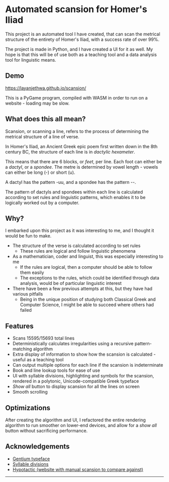 
# Automated scansion for Homer's Iliad

This project is an automated tool I have created, that can scan the metrical structure of the entirety of Homer's Iliad, with a success rate of over 99%.

The project is made in Python, and I have created a UI for it as well. My hope is that this will be of use both as a teaching tool and a data analysis tool for linguistic means.
## Demo

https://layanjethwa.github.io/scansion/

This is a PyGame program, compiled with WASM in order to run on a website - loading may be slow.


## What does this all mean?

Scansion, or scanning a line, refers to the process of determining the metrical structure of a line of verse.

In Homer's Iliad, an Ancient Greek epic poem first written down in the 8th century BC, the structure of each line is in *dactylic hexameter*.

This means that there are 6 blocks, or *feet*, per line. Each foot can either be a *dactyl*, or a *spondee*. The metre is determined by vowel length - vowels can either be long (-) or short (u).

A dactyl has the pattern -uu, and a spondee has the pattern --.

The pattern of dactyls and spondees within each line is calculated according to set rules and linguistic patterns, which enables it to be logically worked out by a computer.
## Why?

I embarked upon this project as it was interesting to me, and I thought it would be fun to make.

- The structure of the verse is calculated according to set rules
    - These rules are logical and follow linguistic phenomena
- As a mathematician, coder and linguist, this was especially interesting to me
    - If the rules are logical, then a computer should be able to follow them easily
    - The exceptions to the rules, which could be identified through data analysis, would be of particular linguistic interest
- There have been a few previous attempts at this, but they have had various pitfalls
    - Being in the unique position of studying both Classical Greek and Computer Science, I might be able to succeed where others had failed
## Features

- Scans 15595/15693 total lines
- Deterministically calculates irregularities using a recursive pattern-matching algorithm
- Extra display of information to show how the scansion is calculated - useful as a teaching tool
- Can output multiple options for each line if the scansion is indeterminate
- Book and line lookup tools for ease of use
- UI with syllable divisions, highlighting and symbols for the scansion, rendered in a polytonic, Unicode-compatible Greek typeface
- *Show all* button to display scansion for all the lines on screen
- Smooth scrolling

## Optimizations

After creating the algorithm and UI, I refactored the entire rendering algorithm to run smoother on lower-end devices, and allow for a *show all* button without sacrificing performance.


## Acknowledgements

 - [Gentium typeface](https://software.sil.org/gentium/)
 - [Syllable divisions](https://www.jstor.org/stable/695184?read-now=1&seq=2#page_scan_tab_contents)
 - [Hypotactic (website with manual scansion to compare against)](https://hypotactic.com/latin/index.html?Use_Id=iliad1)

****
